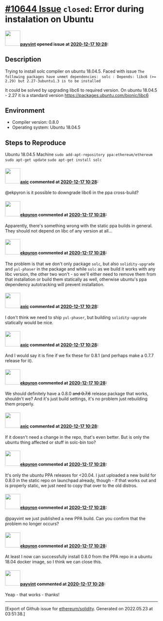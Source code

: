 # [\#10644 Issue](https://github.com/ethereum/solidity/issues/10644) `closed`: Error during instalation on Ubuntu

#### <img src="https://avatars.githubusercontent.com/u/15244661?u=3dbc96d40471f5cd1ab32afd154ca9f822fa1b0d&v=4" width="50">[payvint](https://github.com/payvint) opened issue at [2020-12-17 10:28](https://github.com/ethereum/solidity/issues/10644):


## Description

Trying to install solc compiler on ubuntu 18.04.5. Faced with issue
`The following packages have unmet dependencies:`
` solc : Depends: libc6 (>= 2.29) but 2.27-3ubuntu1.3 is to be installed`

It could be solved by upgrading libc6 to required version. On ubuntu 18.04.5 - 2.27 it is a standard version
https://packages.ubuntu.com/bionic/libc6

## Environment

- Compiler version: 0.8.0
- Operating system: Ubuntu 18.04.5

## Steps to Reproduce

Ubuntu 18.04.5 Machine
`sudo add-apt-repository ppa:ethereum/ethereum`
`sudo apt-get update`
`sudo apt-get install solc`


#### <img src="https://avatars.githubusercontent.com/u/20340?v=4" width="50">[axic](https://github.com/axic) commented at [2020-12-17 10:28](https://github.com/ethereum/solidity/issues/10644#issuecomment-747416226):

@ekpyron is it possible to downgrade libc6 in the ppa cross-build?

#### <img src="https://avatars.githubusercontent.com/u/1347491?v=4" width="50">[ekpyron](https://github.com/ekpyron) commented at [2020-12-17 10:28](https://github.com/ethereum/solidity/issues/10644#issuecomment-747461508):

Apparently, there's something wrong with the static ppa builds in general. They should not depend on libc of any version at all...

#### <img src="https://avatars.githubusercontent.com/u/1347491?v=4" width="50">[ekpyron](https://github.com/ekpyron) commented at [2020-12-17 10:28](https://github.com/ethereum/solidity/issues/10644#issuecomment-747470927):

The problem is that we don't only package ``solc``, but also ``solidity-upgrade`` and ``yul-phaser`` in the package and while ``solc`` as we build it works with any libc version, the other two won't - so we'll either need to remove them from that installation or build them statically as well, otherwise ubuntu's ppa dependency autotracking will prevent installation.

#### <img src="https://avatars.githubusercontent.com/u/20340?v=4" width="50">[axic](https://github.com/axic) commented at [2020-12-17 10:28](https://github.com/ethereum/solidity/issues/10644#issuecomment-747483791):

I don't think we need to ship `yul-phaser`, but building `solidity-upgrade` statically would be nice.

#### <img src="https://avatars.githubusercontent.com/u/20340?v=4" width="50">[axic](https://github.com/axic) commented at [2020-12-17 10:28](https://github.com/ethereum/solidity/issues/10644#issuecomment-747484034):

And I would say it is fine if we fix these for 0.8.1 (and perhaps make a 0.7.7 release for it).

#### <img src="https://avatars.githubusercontent.com/u/1347491?v=4" width="50">[ekpyron](https://github.com/ekpyron) commented at [2020-12-17 10:28](https://github.com/ethereum/solidity/issues/10644#issuecomment-747486299):

We should definitely have a 0.8.0 ~~and 0.7.6~~ release package that works, shouldn't we? And it's just build settings, it's no problem just rebuilding them properly.

#### <img src="https://avatars.githubusercontent.com/u/20340?v=4" width="50">[axic](https://github.com/axic) commented at [2020-12-17 10:28](https://github.com/ethereum/solidity/issues/10644#issuecomment-747486913):

If it doesn't need a change in the repo, that's even better. But is only the ubuntu thing affected or stuff in solc-bin too?

#### <img src="https://avatars.githubusercontent.com/u/1347491?v=4" width="50">[ekpyron](https://github.com/ekpyron) commented at [2020-12-17 10:28](https://github.com/ethereum/solidity/issues/10644#issuecomment-747488702):

It's only the ubuntu PPA releases for <20.04. I just uploaded a new build for 0.8.0 in the static repo on launchpad already, though - if that works out and is properly static, we just need to copy that over to the old distros.

#### <img src="https://avatars.githubusercontent.com/u/1347491?v=4" width="50">[ekpyron](https://github.com/ekpyron) commented at [2020-12-17 10:28](https://github.com/ethereum/solidity/issues/10644#issuecomment-747541602):

@payvint we just published a new PPA build. Can you confirm that the problem no longer occurs?

#### <img src="https://avatars.githubusercontent.com/u/1347491?v=4" width="50">[ekpyron](https://github.com/ekpyron) commented at [2020-12-17 10:28](https://github.com/ethereum/solidity/issues/10644#issuecomment-747546618):

At least I now can successfully install 0.8.0 from the PPA repo in a ubuntu 18.04 docker image, so I think we can close this.

#### <img src="https://avatars.githubusercontent.com/u/15244661?u=3dbc96d40471f5cd1ab32afd154ca9f822fa1b0d&v=4" width="50">[payvint](https://github.com/payvint) commented at [2020-12-17 10:28](https://github.com/ethereum/solidity/issues/10644#issuecomment-748163533):

Yeap - that works - thanks!


-------------------------------------------------------------------------------



[Export of Github issue for [ethereum/solidity](https://github.com/ethereum/solidity). Generated on 2022.05.23 at 03:51:38.]
